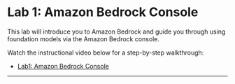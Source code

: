 # Lab 1: Amazon Bedrock Console

This lab will introduce you to Amazon Bedrock and guide you through using foundation models via the Amazon Bedrock console.

Watch the instructional video below for a step-by-step walkthrough:

- [Lab1: Amazon Bedrock Console]([https://www.youtube.com/watch?v=YOUTUBE_VIDEO_ID](https://youtu.be/17gF5oxm1XM))

---
